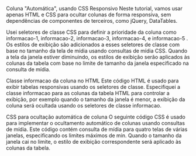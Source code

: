Coluna "Automática", usando CSS Responsivo
Neste tutorial, vamos usar apenas HTML e CSS para ocultar colunas de forma responsiva, sem dependências de componentes de terceiros, como jQuery, DataTables.

Usei seletores de classe CSS para definir a prioridade da coluna como informacao-1, informacao-2, informacao-3, informacao-4, e informacao-5 . Os estilos de exibição são adicionados a esses seletores de classe com base no tamanho da tela de mídia usando consultas de mídia CSS. Quando a tela da janela estiver diminuindo, os estilos de exibição serão aplicados às colunas da tabela com base no limite de tamanho da janela especificado na consulta de mídia.


Classe informacao da coluna no HTML
Este código HTML é usado para exibir tabelas responsivas usando os seletores de classe. Especifiquei a classe informacao para as colunas da tabela HTML para controlar a exibição, por exemplo quando o tamanho da janela é menor, a exibição da coluna será ocultada usando os seletores de classe informacao.

 
CSS para ocultação automática de coluna
O seguinte código CSS é usado para implementar o ocultamento automático de colunas usando consultas de mídia. Este código contém consulta de mídia para quatro telas de várias janelas, especificando os limites máximos de min. Quando o tamanho da janela cai no limite, o estilo de exibição correspondente será aplicado às colunas da tabela.

